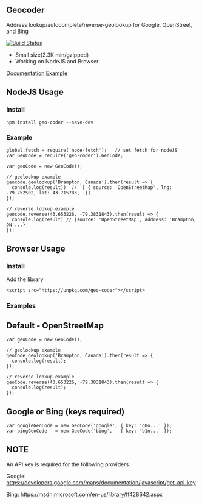 
Geocoder
---------

Address lookup/autocomplete/reverse-geolookup for Google, OpenStreet, and Bing

[![Build Status](https://travis-ci.org/allenhwkim/geo-coder.svg?branch=master)](https://travis-ci.org/allenhwkim/geo-coder)

* Small size(2.3K min/gzipped)
* Working on NodeJS and Browser

[Documentation](API.md)
[Example](https://rawgit.com/allenhwkim/geo-coder/master/test/test.html)

## NodeJS Usage

### Install

    npm install geo-coder --save-dev

### Example

    global.fetch = require('node-fetch');   // set fetch for nodeJS
    var GeoCode = require('geo-coder').GeoCode;

    var geoCode = new GeoCode();

    // geolookup example
    geocode.geolookup('Brampton, Canada').then(result => {
      console.log(result))  //  [ { source: 'OpenStreetMap', lng: -79.752502, lat: 43.715783,..}]
    });

    // reverse lookup example
    geocode.reverse(43.653226, -79.3831843).then(result => {
      console.log(result) // {source: 'OpenStreetMap', address: 'Brampton, ON'...}
    });

## Browser Usage

### Install

Add the library

    <script src="https://unpkg.com/geo-coder"></script>

### Examples

## Default - OpenStreetMap

    var geoCode = new GeoCode();

    // geolookup example
    geoCode.geolookup('Brampton, Canada').then(result => {
      console.log(result);
    });

    // reverse lookup example
    geoCode.reverse(43.653226, -79.3831843).then(result => {
      console.log(result);
    });

## Google or Bing (keys required)

    var googleGeoCode = new GeoCode('google', { key: 'g0o...' });
    var bingGeoCode   = new GeoCode('bing',   { key: 'b1n...' });

## NOTE

An API key is required for the following providers.

Google: https://developers.google.com/maps/documentation/javascript/get-api-key

Bing: https://msdn.microsoft.com/en-us/library/ff428642.aspx
